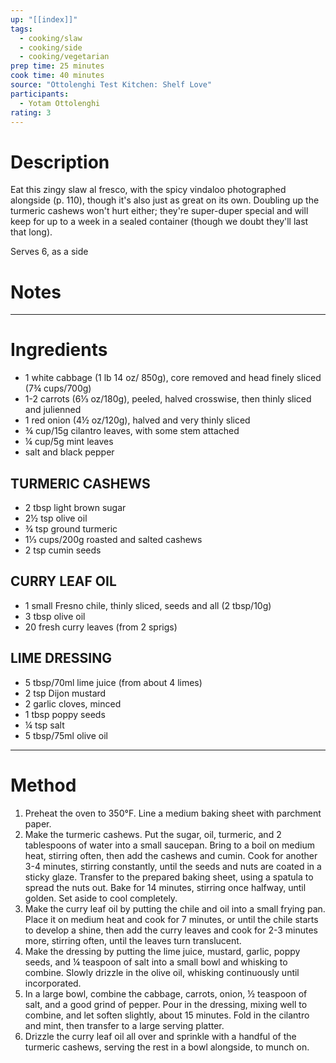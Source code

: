 ```yaml
---
up: "[[index]]"
tags:
  - cooking/slaw
  - cooking/side
  - cooking/vegetarian
prep time: 25 minutes
cook time: 40 minutes
source: "Ottolenghi Test Kitchen: Shelf Love"
participants:
  - Yotam Ottolenghi
rating: 3
---
```

# Description

Eat this zingy slaw al fresco, with the spicy vindaloo photographed alongside (p. 110), though it's also just as great on its own. Doubling up the turmeric cashews won't hurt either; they're super-duper special and will keep for up to a week in a sealed container (though we doubt they'll last that long).

Serves 6, as a side

# Notes

---

# Ingredients

- 1 white cabbage (1 lb 14 oz/ 850g), core removed and head finely sliced (7¾ cups/700g)
- 1-2 carrots (6⅓ oz/180g), peeled, halved crosswise, then thinly sliced and julienned
- 1 red onion (4½ oz/120g), halved and very thinly sliced
- ¾ cup/15g cilantro leaves, with some stem attached
- ¼ cup/5g mint leaves
- salt and black pepper

## TURMERIC CASHEWS

- 2 tbsp light brown sugar
- 2½ tsp olive oil
- ¾ tsp ground turmeric
- 1⅓ cups/200g roasted and salted cashews
- 2 tsp cumin seeds

## CURRY LEAF OIL

- 1 small Fresno chile, thinly sliced, seeds and all (2 tbsp/10g)
- 3 tbsp olive oil
- 20 fresh curry leaves (from 2 sprigs)

## LIME DRESSING

- 5 tbsp/70ml lime juice (from about 4 limes)
- 2 tsp Dijon mustard
- 2 garlic cloves, minced
- 1 tbsp poppy seeds
- ¼ tsp salt
- 5 tbsp/75ml olive oil

---

# Method

1. Preheat the oven to 350°F. Line a medium baking sheet with parchment paper.
2. Make the turmeric cashews. Put the sugar, oil, turmeric, and 2 tablespoons of water into a small saucepan. Bring to a boil on medium heat, stirring often, then add the cashews and cumin. Cook for another 3-4 minutes, stirring constantly, until the seeds and nuts are coated in a sticky glaze. Transfer to the prepared baking sheet, using a spatula to spread the nuts out. Bake for 14 minutes, stirring once halfway, until golden. Set aside to cool completely.
3. Make the curry leaf oil by putting the chile and oil into a small frying pan. Place it on medium heat and cook for 7 minutes, or until the chile starts to develop a shine, then add the curry leaves and cook for 2-3 minutes more, stirring often, until the leaves turn translucent.
4. Make the dressing by putting the lime juice, mustard, garlic, poppy seeds, and ¼ teaspoon of salt into a small bowl and whisking to combine. Slowly drizzle in the olive oil, whisking continuously until incorporated.
5. In a large bowl, combine the cabbage, carrots, onion, ½ teaspoon of salt, and a good grind of pepper. Pour in the dressing, mixing well to combine, and let soften slightly, about 15 minutes. Fold in the cilantro and mint, then transfer to a large serving platter.
6. Drizzle the curry leaf oil all over and sprinkle with a handful of the turmeric cashews, serving the rest in a bowl alongside, to munch on.